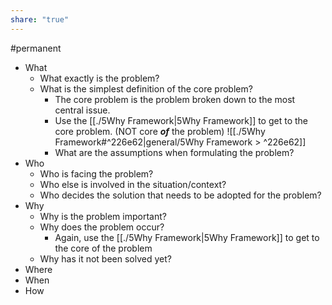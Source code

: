 ```yaml
---
share: "true"
---
```



#permanent 
- What
	- What exactly is the problem?
	- What is the simplest definition of the core problem?
		- The core problem is the problem broken down to the most central issue.
		- Use the [[./5Why Framework|5Why Framework]] to get to the core problem. (NOT core ***of*** the problem)
		  ![[./5Why Framework#^226e62|general/5Why Framework > ^226e62]]
		- What are the assumptions when formulating the problem? 
- Who
	- Who is facing the problem? 
	- Who else is involved in the situation/context?
	- Who decides the solution that needs to be adopted for the problem?
- Why
	- Why is the problem important? 
	- Why does the problem occur? 
		- Again, use the [[./5Why Framework|5Why Framework]] to get to the core of the problem
	- Why has it not been solved yet?
- Where
- When
- How